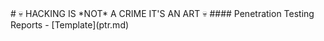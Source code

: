 <link rel="stylesheet" href="style.css">
# 💀 HACKING IS *NOT* A CRIME IT'S AN ART 💀
<script src="https://tryhackme.com/badge/1525203"></script> 
#### Penetration Testing Reports
- [Template](ptr.md)
